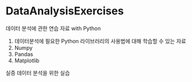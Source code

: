 # DataAnalysisExercises
데이터 분석에 관한 연습 자료 with Python

1. 데이터분석에 필요한 Python 라이브러리의 사용법에 대해 학습할 수 있는 자료
2. Numpy 
3. Pandas
4. Matplotlib

실증 데이터 분석을 위한 실습
